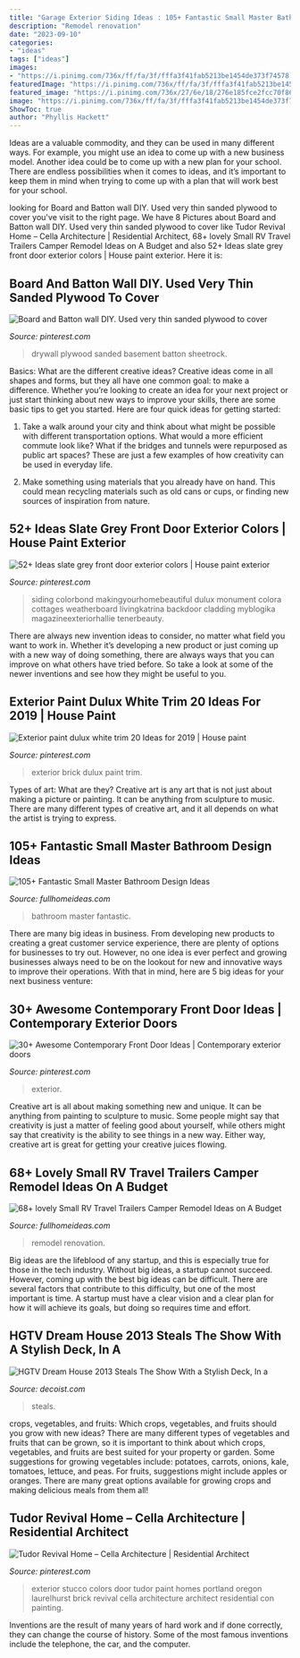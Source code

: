 ```yaml
---
title: "Garage Exterior Siding Ideas : 105+ Fantastic Small Master Bathroom Design Ideas"
description: "Remodel renovation"
date: "2023-09-10"
categories:
- "ideas"
tags: ["ideas"]
images:
- "https://i.pinimg.com/736x/ff/fa/3f/fffa3f41fab5213be1454de373f74578.jpg"
featuredImage: "https://i.pinimg.com/736x/ff/fa/3f/fffa3f41fab5213be1454de373f74578.jpg"
featured_image: "https://i.pinimg.com/736x/27/6e/18/276e185fce2fcc70f860763450146597.jpg"
image: "https://i.pinimg.com/736x/ff/fa/3f/fffa3f41fab5213be1454de373f74578.jpg"
ShowToc: true
author: "Phyllis Hackett"
---
```



Ideas are a valuable commodity, and they can be used in many different ways. For example, you might use an idea to come up with a new business model. Another idea could be to come up with a new plan for your school. There are endless possibilities when it comes to ideas, and it’s important to keep them in mind when trying to come up with a plan that will work best for your school.

	

		
looking for Board and Batton wall DIY. Used very thin sanded plywood to cover you've visit to the right page. We have 8 Pictures about Board and Batton wall DIY. Used very thin sanded plywood to cover like Tudor Revival Home – Cella Architecture | Residential Architect, 68+ lovely Small RV Travel Trailers Camper Remodel Ideas on A Budget and also 52+ Ideas slate grey front door exterior colors | House paint exterior. Here it is:
		
    
## Board And Batton Wall DIY. Used Very Thin Sanded Plywood To Cover

<img loading=lazy src="https://i.pinimg.com/736x/7f/4f/3b/7f4f3bceb5a25bc65a03b7d57ee0433e.jpg" onerror="this.onerror=null;this.src='https://tse3.mm.bing.net/th?id=OIP.GkUKWaZzOlr4ks5aOovwcwHaJ3&amp;pid=15.1';" alt="Board and Batton wall DIY. Used very thin sanded plywood to cover">

_Source: pinterest.com_

>drywall plywood sanded basement batton sheetrock. 

	

Basics: What are the different creative ideas?
Creative ideas come in all shapes and forms, but they all have one common goal: to make a difference. Whether you’re looking to create an idea for your next project or just start thinking about new ways to improve your skills, there are some basic tips to get you started. Here are four quick ideas for getting started:
1. Take a walk around your city and think about what might be possible with different transportation options. What would a more efficient commute look like? What if the bridges and tunnels were repurposed as public art spaces? These are just a few examples of how creativity can be used in everyday life.

2. Make something using materials that you already have on hand. This could mean recycling materials such as old cans or cups, or finding new sources of inspiration from nature.

    
## 52+ Ideas Slate Grey Front Door Exterior Colors | House Paint Exterior

<img loading=lazy src="https://i.pinimg.com/736x/27/6e/18/276e185fce2fcc70f860763450146597.jpg" onerror="this.onerror=null;this.src='https://tse1.mm.bing.net/th?id=OIP.ebHdOJVlUXaYhab4HnJklgAAAA&amp;pid=15.1';" alt="52+ Ideas slate grey front door exterior colors | House paint exterior">

_Source: pinterest.com_

>siding colorbond makingyourhomebeautiful dulux monument colora cottages weatherboard livingkatrina backdoor cladding myblogika magazineexteriorhallie tenerbeauty. 

	

There are always new invention ideas to consider, no matter what field you want to work in. Whether it’s developing a new product or just coming up with a new way of doing something, there are always ways that you can improve on what others have tried before. So take a look at some of the newer inventions and see how they might be useful to you.

    
## Exterior Paint Dulux White Trim 20 Ideas For 2019 | House Paint

<img loading=lazy src="https://i.pinimg.com/736x/01/49/38/014938473bdc3298afa598295b84a186.jpg" onerror="this.onerror=null;this.src='https://tse1.mm.bing.net/th?id=OIP.U1vi9NNN2t7iwyQFTNBCIgAAAA&amp;pid=15.1';" alt="Exterior paint dulux white trim 20 Ideas for 2019 | House paint">

_Source: pinterest.com_

>exterior brick dulux paint trim. 

	

Types of art: What are they?
Creative art is any art that is not just about making a picture or painting. It can be anything from sculpture to music. There are many different types of creative art, and it all depends on what the artist is trying to express.

    
## 105+ Fantastic Small Master Bathroom Design Ideas

<img loading=lazy src="http://fullhomeideas.com/wp-content/uploads/2018/07/Fantastic-Small-Master-Bathroom-Design-Ideas-93.jpg" onerror="this.onerror=null;this.src='https://tse3.mm.bing.net/th?id=OIP.irW4JLD5tZR53V_3rJ8ADwHaLH&amp;pid=15.1';" alt="105+ Fantastic Small Master Bathroom Design Ideas">

_Source: fullhomeideas.com_

>bathroom master fantastic. 

	

There are many big ideas in business. From developing new products to creating a great customer service experience, there are plenty of options for businesses to try out. However, no one idea is ever perfect and growing businesses always need to be on the lookout for new and innovative ways to improve their operations. With that in mind, here are 5 big ideas for your next business venture: 

    
## 30+ Awesome Contemporary Front Door Ideas | Contemporary Exterior Doors

<img loading=lazy src="https://i.pinimg.com/736x/ff/fa/3f/fffa3f41fab5213be1454de373f74578.jpg" onerror="this.onerror=null;this.src='https://tse4.mm.bing.net/th?id=OIP.Qed3UoBMk9C7sxS5JRePjAHaLJ&amp;pid=15.1';" alt="30+ Awesome Contemporary Front Door Ideas | Contemporary exterior doors">

_Source: pinterest.com_

>exterior. 

	

Creative art is all about making something new and unique. It can be anything from painting to sculpture to music. Some people might say that creativity is just a matter of feeling good about yourself, while others might say that creativity is the ability to see things in a new way. Either way, creative art is great for getting your creative juices flowing.

    
## 68+ Lovely Small RV Travel Trailers Camper Remodel Ideas On A Budget

<img loading=lazy src="http://fullhomeideas.com/wp-content/uploads/2018/10/68-lovely-Small-RV-Travel-Trailers-Camper-Remodel-Ideas-on-A-Budget-16.jpg" onerror="this.onerror=null;this.src='https://tse4.mm.bing.net/th?id=OIP._cb5pUa1D6UdJ-HEQ8qsYgHaLH&amp;pid=15.1';" alt="68+ lovely Small RV Travel Trailers Camper Remodel Ideas on A Budget">

_Source: fullhomeideas.com_

>remodel renovation. 

	

Big ideas are the lifeblood of any startup, and this is especially true for those in the tech industry. Without big ideas, a startup cannot succeed. However, coming up with the best big ideas can be difficult. There are several factors that contribute to this difficulty, but one of the most important is time. A startup must have a clear vision and a clear plan for how it will achieve its goals, but doing so requires time and effort.

    
## HGTV Dream House 2013 Steals The Show With A Stylish Deck, In A

<img loading=lazy src="https://cdn.decoist.com/wp-content/uploads/2013/05/fancy-deck-area.jpg" onerror="this.onerror=null;this.src='https://tse4.mm.bing.net/th?id=OIP.tAbFTUJkdDbxmZkVZDjHZwHaFj&amp;pid=15.1';" alt="HGTV Dream House 2013 Steals The Show With a Stylish Deck, In a">

_Source: decoist.com_

>steals. 

	

crops, vegetables, and fruits: Which crops, vegetables, and fruits should you grow with new ideas?
There are many different types of vegetables and fruits that can be grown, so it is important to think about which crops, vegetables, and fruits are best suited for your property or garden. Some suggestions for growing vegetables include: potatoes, carrots, onions, kale, tomatoes, lettuce, and peas. For fruits, suggestions might include apples or oranges. There are many great options available for growing crops and making delicious meals from them all!

    
## Tudor Revival Home – Cella Architecture | Residential Architect

<img loading=lazy src="https://i.pinimg.com/736x/df/3a/fb/df3afb2f4466c8c2cfedbaa3ba10f3c1.jpg" onerror="this.onerror=null;this.src='https://tse3.mm.bing.net/th?id=OIP.uVsx0DeP0VEJkgdDfnMAEQHaLH&amp;pid=15.1';" alt="Tudor Revival Home – Cella Architecture | Residential Architect">

_Source: pinterest.com_

>exterior stucco colors door tudor paint homes portland oregon laurelhurst brick revival cella architecture architect residential con painting. 

	

Inventions are the result of many years of hard work and if done correctly, they can change the course of history. Some of the most famous inventions include the telephone, the car, and the computer.

